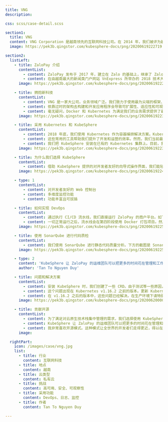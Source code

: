 ```yaml
---
title: VNG
description:

css: scss/case-detail.scss

section1:
  title: VNG
  content: VNG Corporation 是越南领先的互联网科技公司。在 2014 年，我们被评为越南唯一一家估值 10 亿美元的创业公司。VNG 推出了许多重要产品，比如 Zalo、ZaloPay 和 Zing 等，吸引了数亿用户。
  image: https://pek3b.qingstor.com/kubesphere-docs/png/20200619222719.png

section2:
  listLeft:
    - title: ZaloPay 介绍
      contentList:
        - content: ZaloPay 发布于 2017 年，建立在 Zalo 的基础上，继承了 Zalo 生态中的诸多便利。在 Zalo 已有的生态系统中有着庞大的 Zalo 用户，活跃用户在 1 亿左右。相较于 Momo、Moca 的 GrabPay，以及 ViettelPay 等，ZaloPay 更具竞争力。
        - content: 在由越南最大的新闻类门户网站 VnExpress 所举办的 2018 技术大奖（2018 Tech Awards）颁奖典礼上，ZaloPay 荣获年度支付应用程序第三名。MoMo 占据头名位置，ViettelPay 紧随其后，Moca 的 GrabPay、VinGroup 的 VinID 以及 SEA 的 AirPay 也加入了市场，整个环境非常激烈。
      image: https://pek3b.qingstor.com/kubesphere-docs/png/20200619222719.png

    - title: 拥抱新科技
      contentList:
        - content: VNG 是一家大公司，业务领域广泛。我们致力于使用最为尖端的框架、技术和编程语言来开发产品，创建架构。
        - content: 依靠过时的架构去构建和开发应用程序会导致可扩展性、适应性和可观察性等各方面的问题。例如，对于传统的单体架构，想要对一个大型、复杂的紧耦合应用程序进行更改非常之难。此外，单体架构可扩展性差、技术壁垒高。换言之，产品上市的计划可能会延后，更新周期也会拉长。然而，我们所追求的是业务的快速发展与交付，各类服务需要对各种改变迅速作出反应。
        - content: 毫无疑问，Docker 和 Kubernetes 为满足我们的业务需求提供了最好的自定义技术架构。关于容器化和其优势所在自不必多说。组件化加快了我们的开发速度，开发出的产品也更为可靠。Kubernetes 让我们的滚动升级和回滚模式自动化，通过探针监控应用的状况。
      image: https://pek3b.qingstor.com/kubesphere-docs/png/20200619223445.png

    - title: 采用 Kubernetes 和 KubeSphere
      contentList:
        - content: 2018 年底，我们使用 Kubernetes 作为容器编排解决方案。Kubernetes 帮助我们声明式地管理我们的集群，让我们得以控制应用版本，轻松复制应用。然而，有太多的问题需要我们去考虑，如日志监控、DevOps 和中间件等，这也使得 Kubernetes 的学习曲线相对较高。实际上，我们对几种最常用的工具进行了调研。例如，我们利用 EFK 进行日志管理，采用 Jenkins 作为 CI/CD 的引擎进行业务更新，我们也会在自己的环境中使用 Redis 和 Kafka。
        - content: 这些常用的工具帮助我们提升了开发和运营的效率。然而，我们当前最大的挑战是开发者们需要学习、维护这些工具，在不同的终端和界面之间来回切换也相当耗费时间。因此，我们开始研究一种集中化的解决方案，可以将云原生技术栈集成到一个统一的 Web 控制台。我们对比了一些解决方案（如 Rancher 和原生的 Kubernetes），最后发现 KubeSphere 最为方便。
        - content: 我们把 KubeSphere 安装在已有的 Kubernetes 集群上。目前，我们拥有两个 Kubernetes 集群，分别用于沙盒和生产环境。考虑到数据隐私问题，我们把集群都部署在物理机上。我们使用 HAProxy 安装高可用集群以实现流量的负载均衡。
      image: https://pek3b.qingstor.com/kubesphere-docs/png/20200619223626.png

    - title: 为什么我们选择 KubeSphere
      contentList:
        - content: 借助 KubeSphere 提供的对开发者友好的向导式操作界面，我们能轻松地监控从基础设施到应用程序的资源消耗情况。由此，ZaloPay 商户平台在 KubeSphere 上也已经稳定运行了半年。KubeSphere 提供了一系列功能，整合并打包了云原生技术栈，例如开箱即用的应用程序生命周期管理功能、监控日志、多租户以及告警通知等。由于每个功能和组件都可拔插，我们可以根据自己的需求去启用。
      image: https://pek3b.qingstor.com/kubesphere-docs/png/20200619224814.png

    - type: 1
      contentList:
        - content: 对开发者友好的 Web 控制台
        - content: 多维度监控功能
        - content: 功能丰富且可拔插

    - title: 如何实现 DevOps
      contentList:
        - content: 通过执行 CI/CD 流水线，我们直接运行 ZaloPay 的商户平台。如下方视图，我们使用 KubeSphere 运行 CI/CD 流水线，将 GitLab、SonarQube、Docker、Kubernetes 和 Docker 仓库都整合到一套流程中。在第一阶段，流水线会对整个流程所需的一些必要环境进行初始化。接下来，通过设定环境条件（例如 checkout branch, deploy env 和 tag version 等），流水线会拉取 GitLab 上的源代码。在第三阶段会对 Golang 项目进行构建，触发 SonarQube 分析源代码，检查其质量。如果没有特殊情况或者代码没有重大问题，流水线将会进行下一阶段。
        - content: 一切正常运行之后，流水线会在第四阶段使用 Docker 打包项目。然后将 Docker 镜像推送至 Docker 仓库。第五阶段会将 Docker 镜像部署至所需的环境，例如沙盒和生产环境。流水线上的垃圾会随后清空，并向我们的团队发送流水线的运行结果。
      image: https://pek3b.qingstor.com/kubesphere-docs/png/20200619225121.png

    - title: 使用 SonarQube 进行代码质检
      contentList:
        - content: 我们使用 SonarQube 进行静态代码质量分析。下方的截图是 SonarQube 对我们服务分析结果的一个示例。这帮我们迅速定位问题，并找到我们代码中的缺陷。
      image: https://pek3b.qingstor.com/kubesphere-docs/png/20200619225841.png

    - type: 2
      content: 'KubeSphere 让 ZaloPay 的运维团队可以把更多的时间花在管理和工作流程的自动化上。'
      author: 'Tan To Nguyen Duy'

    - title: 问题和解决方案
      contentList:
        - content: 安装 KubeSphere 时，我们创建了一些 CRD。由于测试等一些原因，我重新安装并删除了一些资源。API Server 在处理 OpenAPI 验证 x-kubernetes-int-or-string 的 CRD 请求时，会出现 Panic。etcd 同时也会出现 Panic 并不断崩溃。
        - content: 这个问题出现在 Kubernetes v1.16.2 之前的版本。更新 Kubernetes API 并不安全，而且不可避免地会导致停机。不这么做的话则无法访问 API，kubectl 或所有的控制器也会终止运行。
        - content: 在 v1.16.2 之后的版本中，这些问题已经解决。在生产环境下请特别注意这些问题。
      image: https://pek3b.qingstor.com/kubesphere-docs/png/20200620000210.png

    - title: 贡献开源
      contentList:
        - content: 为了满足对云原生技术栈集中管理的需求，我们选择使用 KubeSphere 在 Kubernetes 的基础上加强可观察性。现在，我们可以在几分钟内迅速部署新的微服务并分配资源。KubeSphere 同样也帮助开发者加快了产品上市时间。
        - content: KubeSphere 让 ZaloPay 的运维团队可以把更多的时间花在管理和工作流程的自动化上。KubeSphere 提供了丝滑的用户体验，对开发者友好的 Web 控制台将内在复杂的逻辑关系清晰地呈现，使得操作基础设施资源更为简单。KubeSphere 是世界上一个正在快速发展的开源社区。KubeSphere 社区帮助众多的公司和组织通过云原生技术轻松运营各自的业务，解决 Kubernetes 自身的痛点。
        - content: 我非常喜欢开源模式。这种模式让全世界的开发者们走得更近，得以在一个开放、活跃的社区相互讨论彼此的观点，帮助解决彼此的问题。我相信开源是软件行业的大势所在，我也在努力为这一社区贡献自己的一份力量。我希望 KubeSphere 可以继续助力开源社区的发展，为广大用户带来更好的产品。
      image:

  rightPart:
    icon: /images/case/vng.jpg
    list:
      - title: 行业
        content: 互联网科技
      - title: 地点
        content: 越南
      - title: 云类型
        content: 私有云
      - title: 挑战
        content: 高可用、安全、可观察性
      - title: 采用功能
        content: DevOps、日志、监控
      - title: 作者
        content: Tan To Nguyen Duy

---
```

